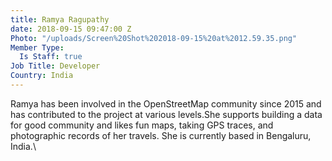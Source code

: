 ```yaml
---
title: Ramya Ragupathy
date: 2018-09-15 09:47:00 Z
Photo: "/uploads/Screen%20Shot%202018-09-15%20at%2012.59.35.png"
Member Type:
  Is Staff: true
Job Title: Developer
Country: India
---
```


Ramya has been involved in the OpenStreetMap community since 2015 and has contributed to the project at various levels.She supports building a data for good community and likes fun maps, taking GPS traces, and photographic records of her travels. She is currently based in Bengaluru, India.\
